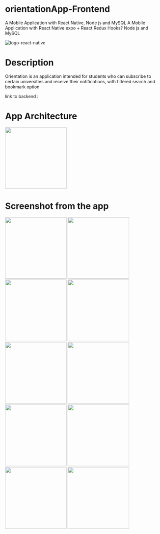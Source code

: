 # orientationApp-Frontend
A Mobile Application with React Native, Node js and MySQL
A Mobile Application with React Native expo + React Redux Hooks? Node js and MySQL 


  
 ![logo-react-native](https://user-images.githubusercontent.com/32685586/128486326-007fc7f3-3ac6-44af-90e3-a858bc509599.png)

# Description
Orientation is an application intended for students who can subscribe to certain universities
and receive their notifications, with filtered search and bookmark option

link to backend : 

# App Architecture


<img src="" width="200" >

# Screenshot from the app
<div flexDirection='row'>
<img src="https://user-images.githubusercontent.com/32685586/128486997-76f15637-a40f-44a1-a584-f8896c2d27b2.jpeg" width="200" >
<img src="https://user-images.githubusercontent.com/32685586/128487031-d0c82c9b-6206-4ad6-a5b8-213b7f7e2058.jpeg" width="200" >
<img src="https://user-images.githubusercontent.com/32685586/128487056-39ee5b79-77cd-43fa-acf2-881bfdb66a95.jpeg" width="200" >
<img src="https://user-images.githubusercontent.com/32685586/128487084-fb9aef52-5538-4943-a90f-4833d79f0bdd.jpeg" width="200" >
<img src="https://user-images.githubusercontent.com/32685586/128487092-e471f051-9f3a-4c29-823a-a86b3b2d3915.jpeg" width="200" >
<img src="https://user-images.githubusercontent.com/32685586/128487101-6ac9c09b-d649-4dc0-92ea-6e4e6e6f2ce7.jpeg" width="200" >
<img src="https://user-images.githubusercontent.com/32685586/128487110-2e6e4cc0-465d-4326-8012-bb4079853160.jpeg" width="200" >
<img src="https://user-images.githubusercontent.com/32685586/128487235-a34d65de-a26c-4b0e-8018-ae728406527a.jpeg" width="200" >
<img src="https://user-images.githubusercontent.com/32685586/128487242-585958ec-f39d-49c3-9959-e575f2e7eb38.jpeg" width="200" >
<img src="https://user-images.githubusercontent.com/32685586/128487633-7c93af50-635d-4a1e-a0da-e9b1643c1abf.jpeg" width="200" >
</div>
